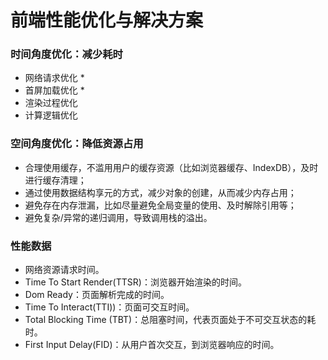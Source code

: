 # 前端性能优化与解决方案


### 时间角度优化：减少耗时

- 网络请求优化 *
- 首屏加载优化 *
- 渲染过程优化
- 计算逻辑优化

### 空间角度优化：降低资源占用
- 合理使用缓存，不滥用用户的缓存资源（比如浏览器缓存、IndexDB），及时进行缓存清理；
- 通过使用数据结构享元的方式，减少对象的创建，从而减少内存占用；
- 避免存在内存泄漏，比如尽量避免全局变量的使用、及时解除引用等；
- 避免复杂/异常的递归调用，导致调用栈的溢出。


### 性能数据
- 网络资源请求时间。
- Time To Start Render(TTSR)：浏览器开始渲染的时间。
- Dom Ready：页面解析完成的时间。
- Time To Interact(TTI))：页面可交互时间。
- Total Blocking Time (TBT)：总阻塞时间，代表页面处于不可交互状态的耗时。
- First Input Delay(FID)：从用户首次交互，到浏览器响应的时间。



